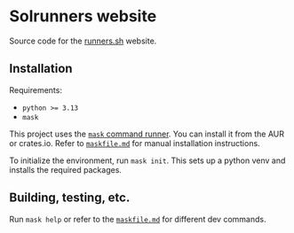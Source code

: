 # Solrunners website
Source code for the [runners.sh](https://runners.sh) website.

## Installation
Requirements:
- `python >= 3.13`
- `mask`

This project uses the [`mask` command runner](https://github.com/jacobdeichert/mask). You can install it from the AUR or crates.io. Refer to [`maskfile.md`](maskfile.md) for manual installation instructions.

To initialize the environment, run `mask init`. This sets up a python venv and installs the required packages.

## Building, testing, etc.
Run `mask help` or refer to the [`maskfile.md`](maskfile.md) for different dev commands.
